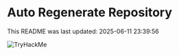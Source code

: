# Auto Regenerate Repository

This README was last updated: 2025-06-11 23:39:56

 ![TryHackMe](https://tryhackme.com/badge/533634)